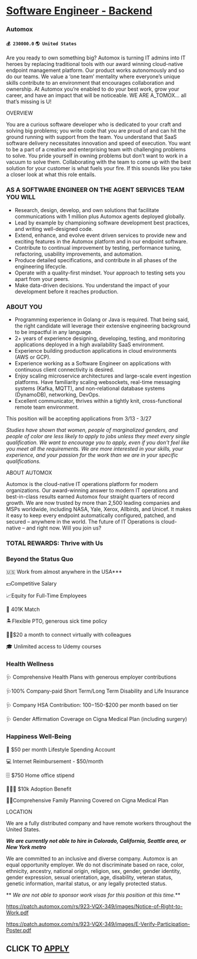# [Software Engineer - Backend](https://www.remotewlb.com/apply/software-engineer-backend-81561)  
### Automox  
#### `💰 230000.0` `🌎 United States`  

Are you ready to own something big? Automox is turning IT admins into IT heroes by replacing traditional tools with our award winning cloud-native endpoint management platform. Our product works autonomously and so do our teams. We value a ‘one team’ mentality where everyone’s unique skills contribute to an environment that encourages collaboration and ownership. At Automox you’re enabled to do your best work, grow your career, and have an impact that will be noticeable. WE ARE A_TOMOX… all that’s missing is U!

OVERVIEW

You are a curious software developer who is dedicated to your craft and solving big problems; you write code that you are proud of and can hit the ground running with support from the team. You understand that SaaS software delivery necessitates innovation and speed of execution. You want to be a part of a creative and enterprising team with challenging problems to solve. You pride yourself in owning problems but don’t want to work in a vacuum to solve them. Collaborating with the team to come up with the best solution for your customer is what fuels your fire. If this sounds like you take a closer look at what this role entails.

### AS A SOFTWARE ENGINEER ON THE AGENT SERVICES TEAM YOU WILL

  * Research, design, develop, and own solutions that facilitate communications with 1 million plus Automox agents deployed globally.
  * Lead by example by championing software development best practices, and writing well-designed code.
  * Extend, enhance, and evolve event driven services to provide new and exciting features in the Automox platform and in our endpoint software.
  * Contribute to continual improvement by testing, performance tuning, refactoring, usability improvements, and automation.
  * Produce detailed specifications, and contribute in all phases of the engineering lifecycle.
  * Operate with a quality-first mindset. Your approach to testing sets you apart from your peers.
  * Make data-driven decisions. You understand the impact of your development before it reaches production.

### ABOUT YOU

  * Programming experience in Golang or Java is required. That being said, the right candidate will leverage their extensive engineering background to be impactful in any language.
  * 2+ years of experience designing, developing, testing, and monitoring applications deployed in a high availability SaaS environment. 
  * Experience building production applications in cloud environments (AWS or GCP).
  * Experience working as a Software Engineer on applications with continuous client connectivity is desired.
  * Enjoy scaling microservice architectures and large-scale event ingestion platforms. Have familiarity scaling websockets, real-time messaging systems (Kafka, MQTT), and non-relational database systems (DynamoDB), networking, DevOps. 
  * Excellent communicator, thrives within a tightly knit, cross-functional remote team environment.

This position will be accepting applications from 3/13 - 3/27

 _Studies have shown that women, people of marginalized genders, and people of color are less likely to apply to jobs unless they meet every single qualification. We want to encourage you to apply, even if you don't feel like you meet all the requirements. We are more interested in your skills, your experience, and your passion for the work than we are in your specific qualifications._

ABOUT AUTOMOX

Automox is the cloud-native IT operations platform for modern organizations. Our award-winning answer to modern IT operations and best-in-class results earned Automox four straight quarters of record growth. We are now trusted by more than 2,500 leading companies and MSPs worldwide, including NASA, Yale, Xerox, Allbirds, and Unicef. It makes it easy to keep every endpoint automatically configured, patched, and secured – anywhere in the world. The future of IT Operations is cloud-native – and right now. Will you join us?

### TOTAL REWARDS: Thrive with Us

### Beyond the Status Quo

🇺🇸 Work from almost anywhere in the USA***

💵Competitive Salary

📈Equity for Full-Time Employees

🏦 401K Match

🏝Flexible PTO, generous sick time policy

👋🏽$20 a month to connect virtually with colleagues

🎓 Unlimited access to Udemy courses

### Health Wellness

🩺 Comprehensive Health Plans with generous employer contributions

🩺100% Company-paid Short Term/Long Term Disability and Life Insurance

🩺 Company HSA Contribution: $100-$150-$200 per month based on tier

🩺 Gender Affirmation Coverage on Cigna Medical Plan (including surgery)

### Happiness Well-Being

🎁 $50 per month Lifestyle Spending Account

💻 Internet Reimbursement - $50/month

🗄 $750 Home office stipend

👨‍👧‍👦 $10k Adoption Benefit

🤰🏽Comprehensive Family Planning Covered on Cigna Medical Plan

LOCATION

We are a fully distributed company and have remote workers throughout the United States.

***We are currently not able to hire in Colorado, California, Seattle area, or New York metro***

We are committed to an inclusive and diverse company. Automox is an equal opportunity employer. We do not discriminate based on race, color, ethnicity, ancestry, national origin, religion, sex, gender, gender identity, gender expression, sexual orientation, age, disability, veteran status, genetic information, marital status, or any legally protected status.

 ** _We are not able to sponsor work visas for this position at this time._**

https://patch.automox.com/rs/923-VQX-349/images/Notice-of-Right-to-Work.pdf

https://patch.automox.com/rs/923-VQX-349/images/E-Verify-Participation-Poster.pdf

  
## CLICK TO [APPLY](https://www.remotewlb.com/apply/software-engineer-backend-81561)

